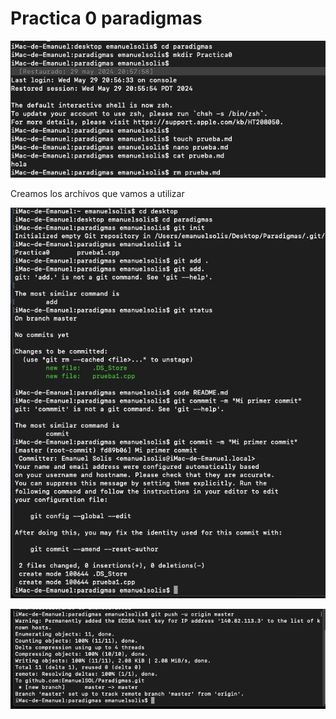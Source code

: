 # Practica 0 paradigmas

![Img1](/imagenes/1.png)

Creamos los archivos que vamos a utilizar 

![Img2](/imagenes/2.png)

![Img3](/imagenes/3.png)




